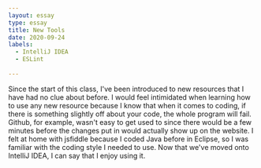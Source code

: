 ```yaml
---
layout: essay
type: essay
title: New Tools
date: 2020-09-24
labels:
  - IntelliJ IDEA
  - ESLint
  
---
```


Since the start of this class, I've been introduced to new resources that I have had no clue about before. I would feel intimidated when learning how to use any new resource because I know that when it comes to coding, if there is something slightly off about your code, the whole program will fail. Github, for example, wasn't easy to get used to since there would be a few minutes before the changes put in would actually show up on the website. I felt at home with jsfiddle because I coded Java before in Eclipse, so I was familiar with the coding style I needed to use. Now that we've moved onto IntelliJ IDEA, I can say that I enjoy using it.
